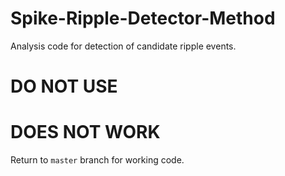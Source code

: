 # Spike-Ripple-Detector-Method

Analysis code for detection of candidate ripple events.

# DO NOT USE #
# DOES NOT WORK #

Return to `master` branch for working code.
